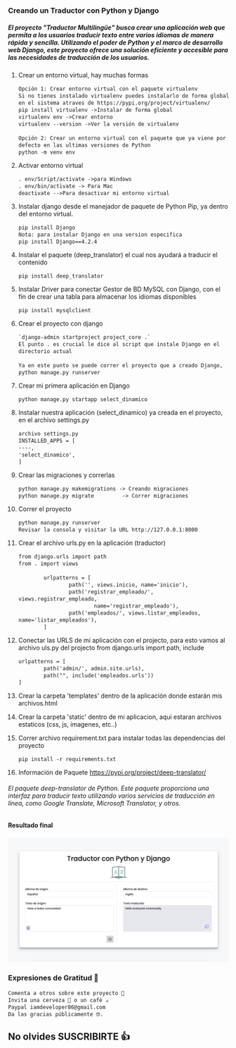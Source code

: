 ### Creando un Traductor con Python y Django

##### El proyecto "Traductor Multilingüe" busca crear una aplicación web que permita a los usuarios traducir texto entre varios idiomas de manera rápida y sencilla. Utilizando el poder de Python y el marco de desarrollo web Django, este proyecto ofrece una solución eficiente y accesible para las necesidades de traducción de los usuarios.

1.  Crear un entorno virtual, hay muchas formas

        Opción 1: Crear entorno virtual con el paquete virtualenv
        Si no tienes instalado virtualenv puedes instalarlo de forma global en el sistema atraves de https://pypi.org/project/virtualenv/
        pip install virtualenv ->Instalar de forma global
        virtualenv env ->Crear entorno
        virtualenv --version ->Ver la versión de virtualenv

        Opción 2: Crear un entorno virtual con el paquete que ya viene por defecto en las ultimas versiones de Python
        python -m venv env

2.  Activar entorno virtual

        . env/Script/activate ->para Windows
        . env/bin/activate -> Para Mac
        deactivate -->Para desactivar mi entorno virtual

3.  Instalar django desde el manejador de paquete de Python Pip, ya dentro del entorno virtual.

        pip install Django
        Nota: para instalar Django en una version especifica
        pip install Django==4.2.4

4.  Instalar el paquete (deep_translator) el cual nos ayudará a traducir el contenido

        pip install deep_translator

5.  Instalar Driver para conectar Gestor de BD MySQL con Django, con el fin de crear una tabla para almacenar los idiomas disponibles

        pip install mysqlclient

6.  Crear el proyecto con django

        `django-admin startproject project_core .`
        El punto . es crucial le dice al script que instale Django en el directorio actual

        Ya en este punto se puede correr el proyecto que a creado Django,
        python manage.py runserver

7.  Crear mi primera aplicación en Django

        python manage.py startapp select_dinamico

8.  Instalar nuestra aplicación (select_dinamico) ya creada en el proyecto, en el archivo settings.py

        archivo settings.py
        INSTALLED_APPS = [
        ----,
        'select_dinamico',
        ]

9.  Crear las migraciones y correrlas

        python manage.py makemigrations -> Creando migraciones
        python manage.py migrate         -> Correr migraciones

10. Correr el proyecto

        python manage.py runserver
        Revisar la consola y visitar la URL http://127.0.0.1:8000

11. Crear el archivo urls.py en la aplicación (traductor)

        from django.urls import path
        from . import views

                urlpatterns = [
                        path('', views.inicio, name='inicio'),
                        path('registrar_empleado/', views.registrar_empleado,
                                name='registrar_empleado'),
                        path('empleados/', views.listar_empleados, name='listar_empleados'),
                ]

12. Conectar las URLS de mi aplicación con el projecto, para esto vamos al archivo uls.py del projecto
    from django.urls import path, include

        urlpatterns = [
                path('admin/', admin.site.urls),
                path("", include('empleados.urls'))
        ]

13. Crear la carpeta 'templates' dentro de la aplicación donde estarán mis archivos.html

14. Crear la carpeta 'static' dentro de mi aplicacion, aqui estaran archivos
    estaticos (css, js, imagenes, etc..)

15. Correr archivo requirement.txt para instalar todas las dependencias del proyecto

        pip install -r requirements.txt

16. Información de Paquete
    https://pypi.org/project/deep-translator/

###### El paquete deep-translator de Python. Este paquete proporciona una interfaz para traducir texto utilizando varios servicios de traducción en línea, como Google Translate, Microsoft Translator, y otros.

#### Resultado final

![](https://raw.githubusercontent.com/urian121/imagenes-proyectos-github/master/traductor-con-python.png)

### Expresiones de Gratitud 🎁

    Comenta a otros sobre este proyecto 📢
    Invita una cerveza 🍺 o un café ☕
    Paypal iamdeveloper86@gmail.com
    Da las gracias públicamente 🤓.

## No olvides SUSCRIBIRTE 👍
